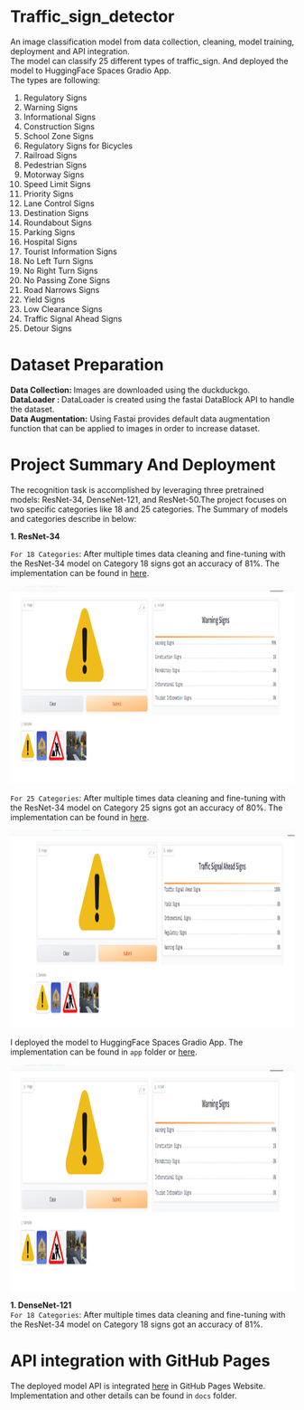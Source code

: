 # Traffic_sign_detector
An image classification model from data collection, cleaning, model training, deployment and API integration.<br/>
The model can classify 25 different types of traffic_sign. And deployed the model to HuggingFace Spaces Gradio App. <br/>
The types are following: <br/>
1. Regulatory Signs
 2. Warning Signs
 3. Informational Signs
 4. Construction Signs
 5. School Zone Signs
 6. Regulatory Signs for Bicycles
 7. Railroad Signs
 8. Pedestrian Signs
 9. Motorway Signs
 10. Speed Limit Signs
 11. Priority Signs
 12. Lane Control Signs
 13. Destination Signs
 14. Roundabout Signs
 15. Parking Signs
 16. Hospital Signs
 17. Tourist Information Signs
 18. No Left Turn Signs
 19. No Right Turn Signs
 20. No Passing Zone Signs
 21. Road Narrows Signs
 22. Yield Signs
 23. Low Clearance Signs
 24. Traffic Signal Ahead Signs
 25. Detour Signs

# Dataset Preparation
 <b>Data Collection: </b> Images are downloaded using the duckduckgo.</br>
 <b>DataLoader : </b> DataLoader is created using the fastai DataBlock API to handle the dataset.</br>
 <b>Data Augmentation:</b> Using Fastai provides default data augmentation function that can be applied to images in order to increase dataset.

# Project Summary And Deployment
The recognition task is accomplished by leveraging three pretrained models: ResNet-34, DenseNet-121, and ResNet-50.The project focuses on two specific categories like 18 and 25 categories. The Summary of models and categories describe in below:

 <b>1. ResNet-34</b></br>
 
 `For 18 Categories`: After multiple times data cleaning and fine-tuning with the ResNet-34 model on Category 18 signs got an accuracy of 81%. The implementation can be found in [here](https://huggingface.co/spaces/MdRiad/traffic_sign_recognizer).
 
 <img src="images/resnet_34_18.png" width=900 height=350>

 `For 25 Categories`: After multiple times data cleaning and fine-tuning with the ResNet-34 model on Category 25 signs got an accuracy of 80%. The implementation can be found in [here](https://huggingface.co/spaces/MdRiad/traffic_sign_recognizer_resnet34_25cat).
 
<img src="images/traffic_sign_resnet34_25_cat.png" width=900 height=350>

I deployed the model to HuggingFace Spaces Gradio App. The implementation can be found in `app` folder or [here](https://huggingface.co/spaces/MdRiad/traffic_sign_recognizer).

<img src="images/resnet_34_18.png" width=900 height=400>

<b>1. DenseNet-121</b></br>
`For 18 Categories`: After multiple times data cleaning and fine-tuning with the ResNet-34 model on Category 18 signs got an accuracy of 81%.
# API integration with GitHub Pages
The deployed model API is integrated [here](https://github.com/riad5089/Traffic_sign_detector) in GitHub Pages Website. Implementation and other details can be found in `docs` folder.
